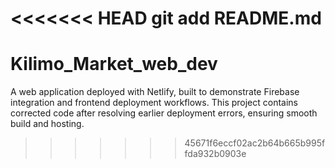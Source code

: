 <<<<<<< HEAD
git add README.md
=======
# Kilimo_Market_web_dev
A web application deployed with Netlify, built to demonstrate Firebase integration and frontend deployment workflows. This project contains corrected code after resolving earlier deployment errors, ensuring smooth build and hosting.
>>>>>>> 45671f6eccf02ac2b64b665b995ffda932b0903e
